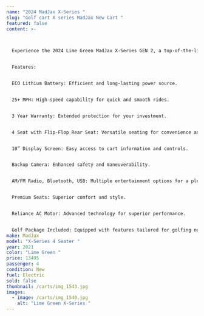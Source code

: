 ```yaml
---
name: "2024 MadJax X-Series "
slug: "Golf cart X series MadJax New Cart "
featured: false
content: >-
  


  Experience the 2024 Lime Green MadJax X-Series GEN 2, a top-of-the-line golf cart designed for both performance and luxury. With a powerful ECO lithium battery and advanced features, this cart ensures a smooth and enjoyable ride at speeds over 25 mph.


  Features:


  ECO Lithium Battery: Efficient and long-lasting power source.


  25+ MPH: High-speed capability for quick and smooth rides.


  3 Year Warranty: Extended protection for your investment.


  4 Seat with Flip-Flop Rear Seat: Versatile seating for convenience and extra cargo space.


  10” Display Screen: Easy access to cart information and controls.


  Backup Camera: Enhanced safety and maneuverability.


  AM/FM Radio, Bluetooth, USB: Multiple entertainment options for a pleasant ride.


  Premium Seats: Superior comfort and style.


  Reliance AC Motor: Advanced technology for superior performance.


  Golf Package Included: Equipped with features tailored for golfing needs.
make: MadJax
model: "X-Series 4 Seater "
year: 2021
color: "Lime Green "
price: 13495
passenger: 4
condition: New
fuel: Electric
sold: false
thumbnail: /carts/img_1543.jpg
images:
  - image: /carts/img_1540.jpg
    alt: "Lime Green X-Series "
---
```

